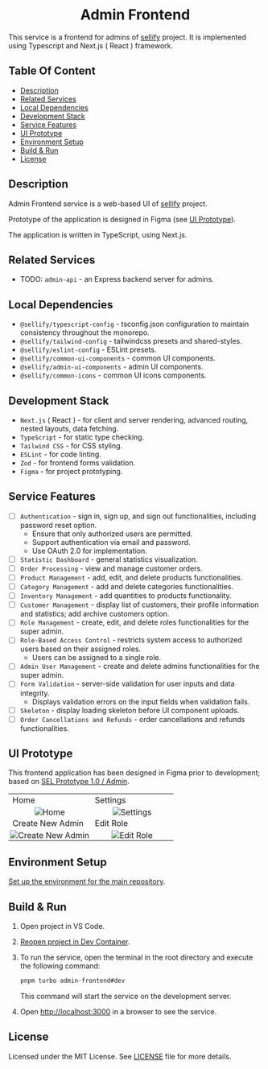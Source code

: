 <h1 align="center">
Admin Frontend
</h1>

This service is a frontend for admins of [sellify](https://github.com/Xamarsia/sellify) project. It is implemented using Typescript and Next.js ( React ) framework.

## Table Of Content

- [Description](#description)
- [Related Services](#related-services)
- [Local Dependencies](#local-dependencies)
- [Development Stack](#development-stack)
- [Service Features](#service-features)
- [UI Prototype](#ui-prototype)
- [Environment Setup](#environment-setup)
- [Build & Run](#build--run)
- [License](#license)

## Description

Admin Frontend service is a web-based UI of [sellify](https://github.com/Xamarsia/sellify) project.

Prototype of the application is designed in Figma (see [UI Prototype](#ui-prototype)).

The application is written in TypeScript, using Next.js.

## Related Services

- TODO: `admin-api` - an Express backend server for admins.

## Local Dependencies

- `@sellify/typescript-config` - tsconfig.json configuration to maintain consistency throughout the monorepo.
- `@sellify/tailwind-config` - tailwindcss presets and shared-styles.
- `@sellify/eslint-config` - ESLint presets.
- `@sellify/common-ui-components` - common UI components.
- `@sellify/admin-ui-components` - admin UI components.
- `@sellify/common-icons` - common UI icons components.

## Development Stack

- `Next.js` ( React ) - for client and server rendering, advanced routing, nested layouts, data fetching.
- `TypeScript` - for static type checking.
- `Tailwind CSS` - for CSS styling.
- `ESLint` - for code linting.
- `Zod` - for frontend forms validation.
- `Figma` - for project prototyping.

## Service Features

- [ ] `Authentication` - sign in, sign up, and sign out functionalities, including password reset option.
  - Ensure that only authorized users are permitted.
  - Support authentication via email and password.
  - Use OAuth 2.0 for implementation.
- [ ] `Statistic Dashboard` - general statistics visualization.
- [ ] `Order Processing` - view and manage customer orders.
- [ ] `Product Management` - add, edit, and delete products functionalities.
- [ ] `Category Management` - add and delete categories functionalities.
- [ ] `Inventory Management` - add quantities to products functionality.
- [ ] `Customer Management` - display list of customers, their profile information and statistics; add archive customers option.
- [ ] `Role Management` - create, edit, and delete roles functionalities for the super admin.
- [ ] `Role-Based Access Control` - restricts system access to authorized users based on their assigned roles.
  - Users can be assigned to a single role.
- [ ] `Admin User Management` - create and delete admins functionalities for the super admin.
- [ ] `Form Validation` - server-side validation for user inputs and data integrity.
  - Displays validation errors on the input fields when validation fails.
- [ ] `Skeleton` - display loading skeleton before UI component uploads.
- [ ] `Order Cancellations and Refunds` - order cancellations and refunds functionalities.

## UI Prototype

This frontend application has been designed in Figma prior to development; based on [SEL Prototype 1.0 / Admin](https://www.figma.com/design/AO5rA915a6xdGOhtnVNobW/SEL-Prototype-1.0?node-id=2003-5147&t=0EzElkWsprYyA0pO-1).

<table>
  <tr>
    <td width="48%">Home</td>
    <td width="48%">Settings</td>
  </tr>
  <tr align="center">
    <td width="48%" style="padding: 0;">
      <img alt="Home" src="https://github.com/user-attachments/assets/a83836b9-719a-4973-bda1-048a599541e6" />
    </td>
    <td width="48%" style="padding: 0;">
      <img alt="Settings" src="https://github.com/user-attachments/assets/8e4864e6-5b37-464f-9ef5-f7ae027f2c91" />
    </td>
  </tr>
      <tr>
    <td width="48%">Create New Admin</td>
    <td width="48%">Edit Role</td>
  </tr>
  <tr align="center">
    <td width="48%" style="padding: 0;">
      <img alt="Create New Admin" src="https://github.com/user-attachments/assets/774ecb1d-530c-43d5-a842-8c6c6746d6e2" />
    </td>
    <td width="48%" style="padding: 0;">
      <img alt="Edit Role" src="https://github.com/user-attachments/assets/d2d58173-715a-4608-9d16-72a95192bb58" />
    </td>
  </tr>
</table>

## Environment Setup

[Set up the environment for the main repository](https://github.com/Xamarsia/sellify#environment-setup).

## Build & Run

1. Open project in VS Code.
2. [Reopen project in Dev Container](https://code.visualstudio.com/docs/devcontainers/containers).
3. To run the service, open the terminal in the root directory and execute the following command:

   ```bash
   pnpm turbo admin-frontend#dev
   ```

   This command will start the service on the development server.

4. Open <http://localhost:3000> in a browser to see the service.

## License

Licensed under the MIT License. See [LICENSE](./LICENSE) file for more details.
